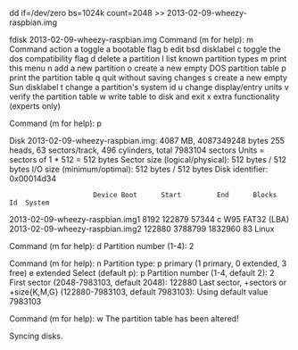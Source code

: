 dd if=/dev/zero bs=1024k count=2048 >> 2013-02-09-wheezy-raspbian.img

fdisk 2013-02-09-wheezy-raspbian.img
Command (m for help): m
Command action
   a   toggle a bootable flag
   b   edit bsd disklabel
   c   toggle the dos compatibility flag
   d   delete a partition
   l   list known partition types
   m   print this menu
   n   add a new partition
   o   create a new empty DOS partition table
   p   print the partition table
   q   quit without saving changes
   s   create a new empty Sun disklabel
   t   change a partition's system id
   u   change display/entry units
   v   verify the partition table
   w   write table to disk and exit
   x   extra functionality (experts only)

Command (m for help): p

Disk 2013-02-09-wheezy-raspbian.img: 4087 MB, 4087349248 bytes
255 heads, 63 sectors/track, 496 cylinders, total 7983104 sectors
Units = sectors of 1 * 512 = 512 bytes
Sector size (logical/physical): 512 bytes / 512 bytes
I/O size (minimum/optimal): 512 bytes / 512 bytes
Disk identifier: 0x00014d34

                         Device Boot      Start         End      Blocks   Id  System
2013-02-09-wheezy-raspbian.img1            8192      122879       57344    c  W95 FAT32 (LBA)
2013-02-09-wheezy-raspbian.img2          122880     3788799     1832960   83  Linux

Command (m for help): d
Partition number (1-4): 2

Command (m for help): n
Partition type:
   p   primary (1 primary, 0 extended, 3 free)
   e   extended
Select (default p): p
Partition number (1-4, default 2): 2
First sector (2048-7983103, default 2048): 122880
Last sector, +sectors or +size{K,M,G} (122880-7983103, default 7983103):
Using default value 7983103

Command (m for help): w
The partition table has been altered!

Syncing disks.



